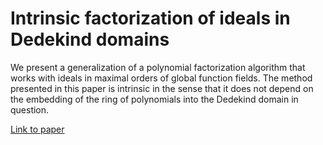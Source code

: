 # Intrinsic factorization of ideals in Dedekind domains

We present a generalization of a polynomial factorization algorithm that works with
ideals in maximal orders of global function fields. The method presented in this paper is intrinsic
in the sense that it does not depend on the embedding of the ring of polynomials into the Dedekind
domain in question.

<a href="http://www.math.us.edu.pl/pkoprowski/papers/radical_decomposition.pdf">Link to paper</a>
